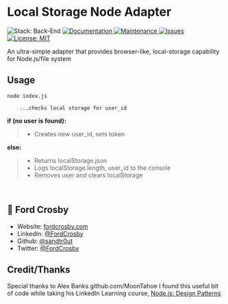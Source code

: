 # Local Storage Node Adapter

<p>
    <img alt="Stack: Back-End" src="https://img.shields.io/static/v1?label=stack&message=back-end&color=important&style=flat-square" />
    <a href="https://github.com/sandtr0ut/local-storage-node-adapter#readme">
    <img alt="Documentation" src="https://img.shields.io/badge/documentation-yes-brightgreen?style=flat-square" target="_blank" />
    </a>
    <a href="https://github.com/sandtr0ut/local-storage-node-adapter/graphs/commit-activity">
    <img alt="Maintenance" src="https://img.shields.io/badge/Maintained%3F-yes-blueviolet?style=flat-square" target="_blank" />
    </a>
    <a href="https://github.com/sandtr0ut/local-storage-node-adapter/issues">
    <img alt="Issues" src="https://img.shields.io/github/issues/sandtr0ut/crystals-collector?style=flat-square" target="_blank" />
    </a>
    <a href="https://github.com/sandtr0ut/local-storage-node-adapter/blob/master/LICENSE">
    <img alt="License: MIT" src="https://img.shields.io/badge/License-MIT-yellow?style=flat-square" target="_blank" />
  </a>
</p>

An ultra-simple adapter that provides browser-like, local-storage capability for Node.js/file system

## Usage

```
node index.js

    ...checks local storage for user_id
```

**if (no user is found):**

> - Creates new user_id, sets token

**else:**

> - Returns localStorage.json
> - Logs localStorage.length, user_id to the console
> - Removes user and clears localStorage

<br>

## 👤 **Ford Crosby**

- Website: [fordcrosby.com](fordcrosby.com)
- LinkedIn: [@FordCrosby](https://www.linkedin.com/in/fordcrosby/)
- Github: [@sandtr0ut](https://github.com/sandtr0ut)
- Twitter: [@FordCrosby](https://twitter.com/FordCrosby)

## Credit/Thanks

Special thanks to Alex Banks github.com/MoonTahoe
I found this useful bit of code while taking his LinkedIn Learning course, [Node.js: Design Patterns](https://www.linkedin.com/learning/node-js-design-patterns)
